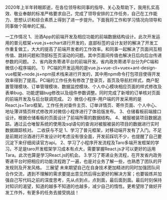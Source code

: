 2020年上半年转眼即逝，在各位领导和同事的指导、关心及帮助下，我用扎实高效、敬业奉献的标准严格要求自己，完成了领导安排的工作任务，自己在工作能力、思想认识和综合素质上得到了进一步提升。下面我将工作和学习情况向领导和同事做个简单的汇报。

一工作情况
1、汾酒App的前端开发及相应功能的前端数据结构设计。此次开发运用的普元框架+vue.js+echart进行开发的，底部标签的设计友好的解决了开发工作重复做工，大大的提高了前端开发者的工作效率。和同事一起解决了页面间互相传值、跳转问题和顶部标签页滚动的问题。其中页面间传值也解决日后向后台传递参数的问题。
2、省内政务寄递平台的前端开发。省内政务寄递平台分为PC端和微信小程序端的。
1）PC端的开发运用的是vue.js+vue-cli+vuex+ant-design-vue框架+node.js+npm技术栈来进行开发的，其中用npm命令打包项目使得开发效率得到了提高。PC端的工作任务有修改了登录页，首页及导航栏样式，商户配置管理模块、订单管理模块、数据监控模块、个人中心模块相应页面的样式修改及表单bug、功能逻辑bug修改以及组件参数调整。同时完成了新增的订单核对页面的前端开发及与后台联调完成。
2）微信小程序-用户端的开发采用的是React.js+Taro框架。工作任务对查件主页、订单详情页、寄件页面、个人中心、地址薄详情页样式修改并对微信小程序进行了体验版发布。
3、仓储看板前端接口设计。根据仓储看板的页面设计了前端所需的数据结构。
4、被服被装项目数据追踪。通过云仓唯智系统的使用及sql语句的查询对被服被装的项目的数据进行实时数据跟踪核对。
二收获与不足
1、学习了普元框架，对移动端开发有了入门。不足是前期对汾酒进行开发设计时考虑没有很全面，开发前踩坑不少，也提醒了自己要沉淀下来仔细阅读官方api。
2、学习了小程序开发流程及Taro多端开发框架的学习。不足是taro开发框架学习成本有点大，需要掌握React.js才可以更好的运用Tara。此次也算是学习React.js的机会。
3.学习了寄递业务流程，在开发省内政务寄递平台时把相应的功能流程跑了一遍，也是对业务了解一些，也熟悉了团队的开发规则及开发风格。
三展望
未来期望自己在自身技术更加精进的同时加强团队间合作交流，遇到不理解的需求要提出意见然后得出更好的解决方案；也要锻炼并加强自己写代码之前的深度思考，先从点到点，点到面，最后面到面。最后时刻保持对知识的渴望，知道的越多不知道的也越多，减少自己的惰性。更希望除了做好开发工作外，有更多的任务去接受挑战！

